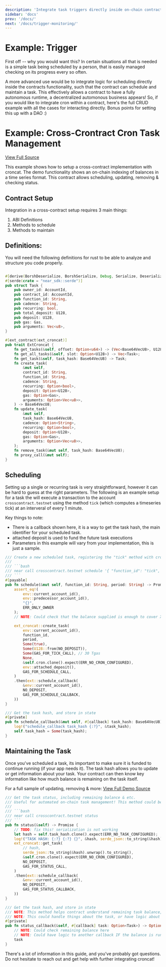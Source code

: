 ```yaml
---
description: 'Integrate task triggers directly inside on-chain contracts'
sidebar: 'docs'
prev: '/docs/'
next: '/docs/trigger-monitoring/'
---
```


# Example: Trigger

First off -- why you would want this?
In certain situations all that is needed is a simple task being scheduled by a person, that is easily managed checking on its progress every so often.

A more advanced use would be to integrate logic for scheduling directly inside the contracts functionality, such that the contract can schedule and maintain a task. This effectively allows a contract to have a fully autonomous runtime, a decentralized automonous business appears! So, if you would like to integrate cron within a contract, here's the full CRUD example with all the cases for interacting directly. Bonus points for setting this up with a DAO :)

# Example: Cross-Crontract Cron Task Management

[View Full Source](https://github.com/Cron-Near/contracts/tree/main/examples/cross-contract)

This example shows how to setup a cross-contract implementation with croncat. The demo functionality shows an on-chain indexing of balances in a time series format. This contract allows scheduling, updating, removing & checking status.

## Contract Setup

Integration in a cross-contract setup requires 3 main things:
1. ABI Definitions
2. Methods to schedule
3. Methods to maintain

## Definitions:

You will need the following definitions for rust to be able to analyze and structure you code properly.

```rust

#[derive(BorshDeserialize, BorshSerialize, Debug, Serialize, Deserialize, PartialEq)]
#[serde(crate = "near_sdk::serde")]
pub struct Task {
    pub owner_id: AccountId,
    pub contract_id: AccountId,
    pub function_id: String,
    pub cadence: String,
    pub recurring: bool,
    pub total_deposit: U128,
    pub deposit: U128,
    pub gas: Gas,
    pub arguments: Vec<u8>,
}

#[ext_contract(ext_croncat)]
pub trait ExtCroncat {
    fn get_tasks(&self, offset: Option<u64>) -> (Vec<Base64VecU8>, U128);
    fn get_all_tasks(&self, slot: Option<U128>) -> Vec<Task>;
    fn get_task(&self, task_hash: Base64VecU8) -> Task;
    fn create_task(
        &mut self,
        contract_id: String,
        function_id: String,
        cadence: String,
        recurring: Option<bool>,
        deposit: Option<U128>,
        gas: Option<Gas>,
        arguments: Option<Vec<u8>>,
    ) -> Base64VecU8;
    fn update_task(
        &mut self,
        task_hash: Base64VecU8,
        cadence: Option<String>,
        recurring: Option<bool>,
        deposit: Option<U128>,
        gas: Option<Gas>,
        arguments: Option<Vec<u8>>,
    );
    fn remove_task(&mut self, task_hash: Base64VecU8);
    fn proxy_call(&mut self);
}
```

## Scheduling

Setting up a single or recurring task is very straightforward, however it can be hard to guess at the right parameters. The following is an example setup for a task the will execute a transaction to the account `crosscontract.testnet` using the method `tick` (which computes a timeseries tick) at an interveral of every 1 minute.

Key things to note:
* There is a callback shown here, it is a way to get the task hash, the main identifier for your scheduled task.
* attached deposit is used to fund the future task executions
* Parameters in this example will vary from your implementation, this is just a sample.

```rust
/// Create a new scheduled task, registering the "tick" method with croncat
///
/// ```bash
/// near call crosscontract.testnet schedule '{ "function_id": "tick", "period": "0 */1 * * * *" }' --accountId YOUR_ACCOUNT.testnet
/// ```
#[payable]
pub fn schedule(&mut self, function_id: String, period: String) -> Promise {
    assert_eq!(
        env::current_account_id(),
        env::predecessor_account_id(),
        "{}",
        ERR_ONLY_OWNER
    );
    // NOTE: Could check that the balance supplied is enough to cover XX task calls.

    ext_croncat::create_task(
        env::current_account_id(),
        function_id,
        period,
        Some(true),
        Some(U128::from(NO_DEPOSIT)),
        Some(GAS_FOR_TICK_CALL), // 30 Tgas
        None,
        &self.cron.clone().expect(ERR_NO_CRON_CONFIGURED),
        env::attached_deposit(),
        GAS_FOR_SCHEDULE_CALL,
    )
    .then(ext::schedule_callback(
        &env::current_account_id(),
        NO_DEPOSIT,
        GAS_FOR_SCHEDULE_CALLBACK,
    ))
}

/// Get the task hash, and store in state
#[private]
pub fn schedule_callback(&mut self, #[callback] task_hash: Base64VecU8) {
    log!("schedule_callback task_hash {:?}", &task_hash);
    self.task_hash = Some(task_hash);
}
```

## Maintaining the Task

Once you've scheduled a task, its important to make sure it is funded to continue running (if your app needs it). The task hash allows you to update or get information about your task. Your contract can then know key information like how much balance is remaining on the task itself.

For a full sample of updating, removing & more: [View Full Demo Source](https://github.com/Cron-Near/contracts/tree/main/examples/cross-contract)

```rust
/// Get the task status, including remaining balance & etc.
/// Useful for automated on-chain task management! This method could be scheduled as well, and manage re-funding tasks or changing tasks on new data.
///
/// ```bash
/// near call crosscontract.testnet status
/// ```
pub fn status(&self) -> Promise {
    // TODO: fix this! serialization is not working
    let hash = self.task_hash.clone().expect(ERR_NO_TASK_CONFIGURED);
    log!("TASK HASH: {:?} {:?} {}", &hash, serde_json::to_string(&hash).unwrap(), serde_json::to_string(&hash).unwrap());
    ext_croncat::get_task(
        // hash,
        serde_json::to_string(&hash).unwrap().to_string(),
        &self.cron.clone().expect(ERR_NO_CRON_CONFIGURED),
        NO_DEPOSIT,
        GAS_FOR_STATUS_CALL,
    )
    .then(ext::schedule_callback(
        &env::current_account_id(),
        NO_DEPOSIT,
        GAS_FOR_STATUS_CALLBACK,
    ))
}

/// Get the task hash, and store in state
/// NOTE: This method helps contract understand remaining task balance, in case more is needed to continue running.
/// NOTE: This could handle things about the task, or have logic about changing the task in some way.
#[private]
pub fn status_callback(&self, #[callback] task: Option<Task>) -> Option<Task> {
    // NOTE: Could check remaining balance here
    // NOTE: Could have logic to another callback IF the balance is running low
    task
}
```

There's a lot of information in this guide, and you've probably got questions. Do not hesitate to reach out and get help with further integrating croncat!